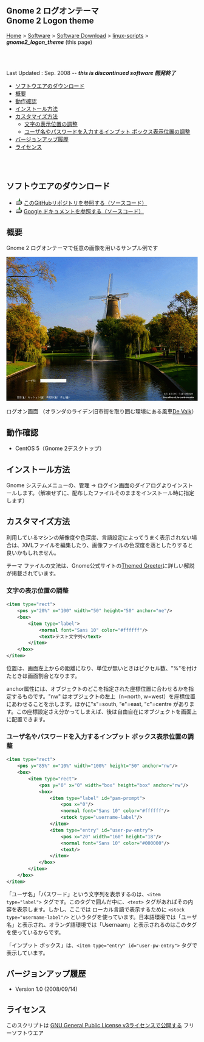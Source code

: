 ## Gnome 2 ログオンテーマ<br />Gnome 2 Logon theme<!-- omit in toc -->

[Home](https://oasis3855.github.io/webpage/) > [Software](https://oasis3855.github.io/webpage/software/index.html) > [Software Download](https://oasis3855.github.io/webpage/software/software-download.html) > [linux-scripts](../README.md) > ***gnome2_logon_theme*** (this page)

<br />
<br />

Last Updated : Sep. 2008  -- ***this is discontinued software 開発終了***

- [ソフトウエアのダウンロード](#ソフトウエアのダウンロード)
- [概要](#概要)
- [動作確認](#動作確認)
- [インストール方法](#インストール方法)
- [カスタマイズ方法](#カスタマイズ方法)
  - [文字の表示位置の調整](#文字の表示位置の調整)
  - [ユーザ名やパスワードを入力するインプット ボックス表示位置の調整](#ユーザ名やパスワードを入力するインプット-ボックス表示位置の調整)
- [バージョンアップ履歴](#バージョンアップ履歴)
- [ライセンス](#ライセンス)

<br />
<br />

## ソフトウエアのダウンロード

- ![download icon](../readme_pics/soft-ico-download-darkmode.gif)    [このGitHubリポジトリを参照する（ソースコード）](../gnome2_logon_theme/)
- ![download icon](../readme_pics/soft-ico-download-darkmode.gif)    [Google ドキュメントを参照する（ソースコード）](https://docs.google.com/open?id=0B7BSijZJ2TAHYzFlYjE3YzQtZWNlMC00MDdiLTgxZDgtZWI0NDAwMmEwNjk1)

## 概要

Gnome 2 ログオンテーマで任意の画像を用いるサンプル例です

![ログオン画面](readme_pics/screenshot.png)

ログオン画面 （オランダのライデン旧市街を取り囲む環壕にある風車[De Valk](https://en.wikipedia.org/wiki/Museum_De_Valk)）

## 動作確認

- CentOS 5（Gnome 2デスクトップ） 

## インストール方法

Gnome システムメニューの、管理 → ログイン画面のダイアログよりインストールします。（解凍せずに、配布したファイルそのままをインストール時に指定します） 

##  カスタマイズ方法

利用しているマシンの解像度や色深度、言語設定によってうまく表示されない場合は、XMLファイルを編集したり、画像ファイルの色深度を落としたりすると良いかもしれません。 

テーマ ファイルの文法は、Gnome公式サイトの[Themed Greeter](http://projects.gnome.org/gdm/docs/2.16/thememanual.html)に詳しい解説が掲載されています。 

### 文字の表示位置の調整

```XML
<item type="rect">
    <pos y="20%" x="100" width="50" height="50" anchor="ne"/>
    <box>
        <item type="label">
            <normal font="Sans 10" color="#ffffff"/>
            <text>テスト文字列</text>
        </item>
    </box>
</item>
```

位置は、画面左上からの距離になり、単位が無いときはピクセル数、"%"を付けたときは画面割合となります。

anchor属性には、オブジェクトのどこを指定された座標位置に合わせるかを指定するものです。"nw" はオブジェクトの左上（n=north, w=west）を座標位置にあわせることを示します。ほかに"s"=south, "e"=east, "c"=centre があります。この座標設定さえ分かってしまえば、後は自由自在にオブジェクトを画面上に配置できます。

### ユーザ名やパスワードを入力するインプット ボックス表示位置の調整

```XML
<item type="rect">
    <pos y="85%" x="10%" width="100%" height="50" anchor="nw"/>
    <box>
        <item type="rect">
            <pos y="0" x="0" width="box" height="box" anchor="nw"/>
            <box>
                <item type="label" id="pam-prompt">
                    <pos x="0"/>
                    <normal font="Sans 10" color="#ffffff"/>
                    <stock type="username-label"/>
                </item>
                <item type="entry" id="user-pw-entry">
                    <pos x="20" width="160" height="18"/>
                    <normal font="Sans 10" color="#000000"/>
                    <text/>
                </item>	
            </box>
        </item>
    </box>
</item>
```

「ユーザ名」「パスワード」という文字列を表示するのは、```<item type="label">``` タグです。このタグで囲んだ中に、```<text>``` タグがあればその内容を表示します。しかし、ここでは ローカル言語で表示するために ```<stock type="username-label"/>``` というタグを使っています。日本語環境では「ユーザ名」と表示され、オランダ語環境では「Usernaam」と表示されるのはこのタグを使っているからです。

「インプット ボックス」は、```<item type="entry" id="user-pw-entry">``` タグで表示しています。 

## バージョンアップ履歴

- Version 1.0 (2008/09/14)

## ライセンス

このスクリプトは [GNU General Public License v3ライセンスで公開する](https://gpl.mhatta.org/gpl.ja.html) フリーソフトウエア


